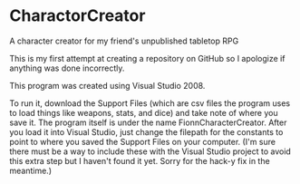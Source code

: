 # CharactorCreator
A character creator for my friend's unpublished tabletop RPG

This is my first attempt at creating a repository on GitHub so I apologize if anything was done incorrectly.

This program was created using Visual Studio 2008.

To run it, download the Support Files (which are csv files the program uses to load things like weapons, stats, and dice) 
and take note of where you save it.  The program itself is under the name FionnCharacterCreator.  After you load it into 
Visual Studio, just change the filepath for the constants to point to where you saved the Support Files on your computer.
(I'm sure there must be a way to include these with the Visual Studio project to avoid this extra step but I haven't found
it yet.  Sorry for the hack-y fix in the meantime.)

